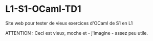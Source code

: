 # L1-S1-OCaml-TD1
Site web pour tester de vieux exercices d'OCaml de S1 en L1

ATTENTION : Ceci est vieux, moche et - j'imagine - assez peu utile.
